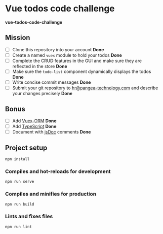 # Vue todos code challenge
**vue-todos-code-challenge** 

## Mission
- [ ] Clone this repository into your account **Done**
- [ ] Create a named `vuex` module to hold your todos **Done**
- [ ] Complete the CRUD features in the GUI and make sure they are reflected in the store **Done**
- [ ] Make sure the `todo-list` component dynamically displays the todos **Done**
- [ ] Write concise commit messages **Done**
- [ ] Submit your git repository to hr@pangea-technology.com and describe your changes precisely **Done**

## Bonus
- [ ] Add [Vuex-ORM](https://vuex-orm.github.io/vuex-orm/) **Done**
- [ ] Add [TypeScript](https://typescriptlang.org) **Done**
- [ ] Document with [jsDoc](https://devdocs.io/jsdoc/) comments **Done**

## Project setup
```
npm install
```

### Compiles and hot-reloads for development
```
npm run serve
```

### Compiles and minifies for production
```
npm run build
```

### Lints and fixes files
```
npm run lint
```
